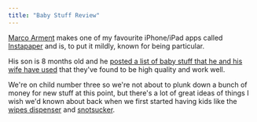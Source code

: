 ```yaml
---
title: "Baby Stuff Review"
---
```

<p><a href="http://www.marco.org/2013/01/06/baby-stuff-review">Marco Arment</a> makes one of my favourite iPhone/iPad apps called <a href="http://target.georiot.com/Proxy.ashx?grid=9646&id=6PFrOqNV4B8&offerid=162397&type=3&subid=0&tmpid=3664&RD_PARM1=https%253A%252F%252Fitunes.apple.com%252Fca%252Fapp%252Finstapaper%252Fid288545208%253Fmt%253D8%2526uo%253D4%2526partnerId%253D30" target="itunes_store">Instapaper</a> and is, to put it mildly, known for being particular.</p>
<p>His son is 8 months old and he <a href="http://www.marco.org/2013/01/06/baby-stuff-review">posted a list of baby stuff that he and his wife have used</a> that they've found to be high quality and work well.</p>
<p>We're on child number three so we're not about to plunk down a bunch of money for new stuff at this point, but there's a lot of great ideas of things I wish we'd known about back when we first started having kids like the <a href="http://www.amazon.com/dp/B0067GKHVS/?tag=marcoorg-20">wipes dispenser</a> and <a href="http://www.amazon.com/dp/B00171WXII/?tag=marcoorg-20">snotsucker</a>.</p>
